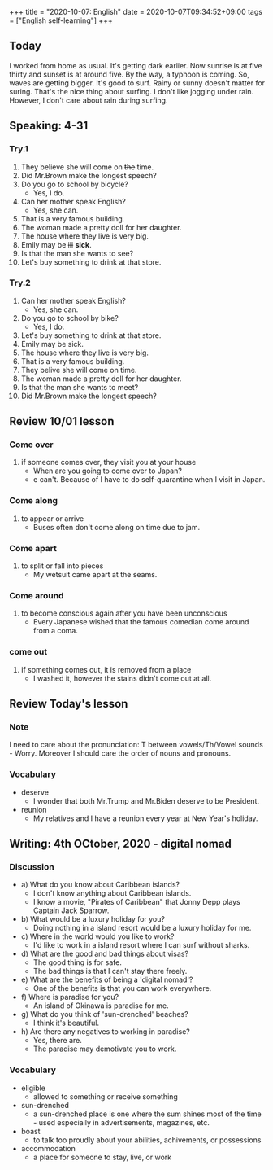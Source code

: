 +++
title =  "2020-10-07: English"
date = 2020-10-07T09:34:52+09:00
tags = ["English self-learning"]
+++

## Today

I worked from home as usual.
It's getting dark earlier.
Now sunrise is at five thirty and sunset is at around five.
By the way, a typhoon is coming.
So, waves are getting bigger. It's good to surf.
Rainy or sunny doesn't matter for suring.
That's the nice thing about surfing.
I don't like jogging under rain.
However, I don't care about rain during surfing.

## Speaking: 4-31

### Try.1

1. They believe she will come on ~~the~~ time.
2. Did Mr.Brown make the longest speech?
3. Do you go to school by bicycle?
    - Yes, I do.
4. Can her mother speak English?
    - Yes, she can.
5. That is a very famous building.
6. The woman made a pretty doll for her daughter.
7. The house where they live is very big.
8. Emily may be ~~ill~~ **sick**.
9. Is that the man she wants to see?
10. Let's buy something to drink at that store.

### Try.2

1. Can her mother speak English?
    - Yes, she can.
2. Do you go to school by bike?
    - Yes, I do.
3. Let's buy something to drink at that store.
4. Emily may be sick.
5. The house where they live is very big.
6. That is a very famous building.
7. They belive she will come on time.
8. The woman made a pretty doll for her daughter.
9. Is that the man she wants to meet?
10. Did Mr.Brown make the longest speech?

## Review 10/01 lesson

### Come over

1. if someone comes over, they visit you at your house
    - When are you going to come over to Japan?
    - e can't. Because of I have to do self-quarantine when I visit in Japan.

### Come along

1. to appear or arrive
    - Buses often don't come along on time due to jam.

### Come apart

1. to split or fall into pieces
    - My wetsuit came apart at the seams.

### Come around

1. to become conscious again after you have been unconscious
    - Every Japanese wished that the famous comedian come around from a coma.

### come out

1. if something comes out, it is removed from a place
    - I washed it, however the stains didn't come out at all.

## Review Today's lesson

### Note

I need to care about the pronunciation: T between vowels/Th/Vowel sounds - Worry.
Moreover I should care the order of nouns and pronouns.

### Vocabulary

* deserve
    - I wonder that both Mr.Trump and Mr.Biden deserve to be President.
* reunion
    - My relatives and I have a reunion every year at New Year's holiday.

## Writing: 4th OCtober, 2020 - digital nomad

### Discussion

* a) What do you know about Caribbean islands?
    - I don't know anything about Caribbean islands.
    - I know a movie, "Pirates of Caribbean" that Jonny Depp plays Captain Jack Sparrow.
* b) What would be a luxury holiday for you?
    - Doing nothing in a island resort would be a luxury holiday for me.
* c) Where in the world would you like to work?
    - I'd like to work in a island resort where I can surf without sharks.
* d) What are the good and bad things about visas?
    - The good thing is for safe.
    - The bad things is that I can't stay there freely.
* e) What are the benefits of being a 'digital nomad'?
    - One of the benefits is that you can work everywhere.
* f) Where is paradise for you?
    - An island of Okinawa is paradise for me.
* g) What do you think of 'sun-drenched' beaches?
    - I think it's beautiful.
* h) Are there any negatives to working in paradise?
    - Yes, there are.
    - The paradise may demotivate you to work.

### Vocabulary

* eligible
    - allowed to something or receive something
* sun-drenched
    - a sun-drenched place is one where the sum shines most of the time - used especially in advertisements, magazines, etc. 
* boast
    - to talk too proudly about your abilities, achivements, or possessions
* accommodation
    - a place for someone to stay, live, or work
